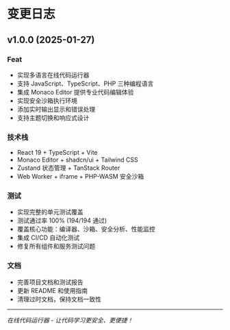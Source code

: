 # 变更日志

## v1.0.0 (2025-01-27)

### Feat

- 实现多语言在线代码运行器
- 支持 JavaScript、TypeScript、PHP 三种编程语言
- 集成 Monaco Editor 提供专业代码编辑体验
- 实现安全沙箱执行环境
- 添加实时输出显示和错误处理
- 支持主题切换和响应式设计

### 技术栈

- React 19 + TypeScript + Vite
- Monaco Editor + shadcn/ui + Tailwind CSS
- Zustand 状态管理 + TanStack Router
- Web Worker + iframe + PHP-WASM 安全沙箱

### 测试

- 实现完整的单元测试覆盖
- 测试通过率 100% (194/194 通过)
- 覆盖核心功能：编译器、沙箱、安全分析、性能监控
- 集成 CI/CD 自动化测试
- 修复所有组件和服务测试问题

### 文档

- 完善项目文档和测试报告
- 更新 README 和使用指南
- 清理过时文档，保持文档一致性

---

*在线代码运行器 - 让代码学习更安全、更便捷！*